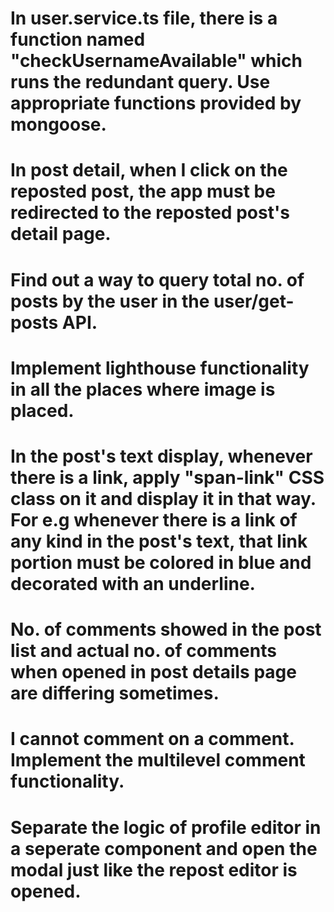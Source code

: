 # In user.service.ts file, there is a function named "checkUsernameAvailable" which runs the redundant query. Use appropriate functions provided by mongoose.
# In post detail, when I click on the reposted post, the app must be redirected to the reposted post's detail page.
# Find out a way to query total no. of posts by the user in the user/get-posts API.
# Implement lighthouse functionality in all the places where image is placed.
# In the post's text display, whenever there is a link, apply "span-link" CSS class on it and display it in that way. For e.g whenever there is a link of any kind in the post's text, that link portion must be colored in blue and decorated with an underline.
# No. of comments showed in the post list and actual no. of comments when opened in post details page are differing sometimes.
# I cannot comment on a comment. Implement the multilevel comment functionality.
# Separate the logic of profile editor in a seperate component and open the modal just like the repost editor is opened.